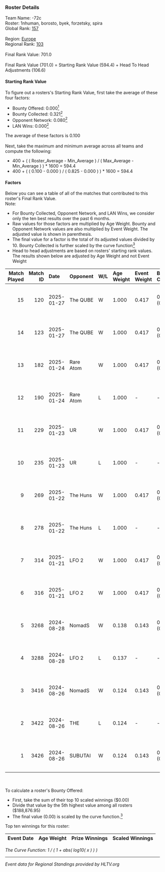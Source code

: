 ### Roster Details<br />
Team Name: -72c<br />
Roster: 1nhuman, borosto, byek, forzetsky, spira<br />
Global Rank: [157](../../standings_global_2025_02_03.md)<br />
<br />
Region: [Europe]( ../../standings_europe_2025_02_03.md)<br />
Regional Rank: [103]( ../../standings_europe_2025_02_03.md)<br />
<br />
Final Rank Value:  701.0<br />
<br />
Final Rank Value (701.0) = Starting Rank Value (594.4) + Head To Head Adjustments (106.6)<br />

#### Starting Rank Value<br />
To figure out a rosters's Starting Rank Value, first take the average of these four factors:<br />
- Bounty Offered: 0.000[<sup>1</sup>](#table2)
- Bounty Collected: 0.321[<sup>2</sup>](#table1)
- Opponent Network: 0.080[<sup>2</sup>](#table1)
- LAN Wins: 0.000[<sup>2</sup>](#table1)

The average of these factors is 0.100<br />
<br />
Next, take the maximum and minimum average across all teams and compute the following:<br />
- 400 + ( ( Roster_Average - Min_Average ) / ( Max_Average - Min_Average ) ) * 1600 = 594.4
- 400 + ( ( 0.100 - 0.000 ) / ( 0.825 - 0.000 ) ) * 1600 = 594.4


#### Factors<br />
Below you can see a table of all of the matches that contributed to this roster's Final Rank Value.<br />
Note:<br />

- For Bounty Collected, Opponent Network, and LAN Wins, we consider only the ten best results over the past 6 months.
- Raw values for those factors are multiplied by Age Weight. Bounty and Opponent Network values are also multiplied by Event Weight. The adjusted value is shown in parenthesis.
- The final value for a factor is the total of its adjusted values divided by 10. Bounty Collected is further scaled by the curve function[<sup>3</sup>](#curveFunction)
- Head to head adjustments are based on rosters' starting rank values. The results shown below are adjusted by Age Weight and not Event Weight
<span id="table1"></span><br />


| Match Played | Match ID | Date       | Opponent  | W/L | Age Weight | Event Weight | Bounty Collected | Opponent Network | LAN Wins  | H2H Adj. | Roster                                      |
| -: | -: | :- | :- | :- | :- | :- | :- | :- | :- | -: | :- |
|           15 |      120 | 2025-01-27 | The QUBE  | W   | 1.000      | 0.417        | 0.000 (0.000)    | 0.061 (0.025)    | 0 (0.000) |     7.72 | 1nhuman, borosto, byek, forzetsky, spira    |
|           14 |      123 | 2025-01-27 | The QUBE  | W   | 1.000      | 0.417        | 0.000 (0.000)    | 0.061 (0.025)    | 0 (0.000) |     8.25 | 1nhuman, borosto, byek, forzetsky, spira    |
|           13 |      182 | 2025-01-24 | Rare Atom | W   | 1.000      | 0.417        | 0.060 (0.025)    | 0.433 (0.180)    | 0 (0.000) |    25.68 | 1nhuman, borosto, byek, forzetsky, whsup    |
|           12 |      190 | 2025-01-24 | Rare Atom | L   | 1.000      | -            | -                | -                | -         |    -5.33 | 1nhuman, borosto, byek, forzetsky, whsup    |
|           11 |      229 | 2025-01-23 | UR        | W   | 1.000      | 0.417        | 0.009 (0.004)    | 0.331 (0.138)    | 0 (0.000) |    19.18 | 1nhuman, borosto, byek, forzetsky, spira    |
|           10 |      235 | 2025-01-23 | UR        | L   | 1.000      | -            | -                | -                | -         |   -12.03 | 1nhuman, borosto, byek, forzetsky, spira    |
|            9 |      269 | 2025-01-22 | The Huns  | W   | 1.000      | 0.417        | 0.058 (0.024)    | 0.655 (0.273)    | 0 (0.000) |    27.59 | 1nhuman, borosto, byek, forzetsky, spira    |
|            8 |      278 | 2025-01-22 | The Huns  | L   | 1.000      | -            | -                | -                | -         |    -3.50 | 1nhuman, borosto, byek, forzetsky, spira    |
|            7 |      314 | 2025-01-21 | LFO 2     | W   | 1.000      | 0.417        | 0.028 (0.012)    | 0.190 (0.079)    | 0 (0.000) |    19.09 | 1nhuman, borosto, byek, forzetsky, spira    |
|            6 |      316 | 2025-01-21 | LFO 2     | W   | 1.000      | 0.417        | 0.028 (0.012)    | 0.190 (0.079)    | 0 (0.000) |    20.72 | 1nhuman, borosto, byek, forzetsky, spira    |
|            5 |     3268 | 2024-08-28 | NomadS    | W   | 0.138      | 0.143        | 0.000 (0.000)    | 0.000 (0.000)    | 0 (0.000) |     1.10 | 1nhuman, ayakasi, borosto, forzetsky, m3wsu |
|            4 |     3288 | 2024-08-28 | LFO 2     | L   | 0.137      | -            | -                | -                | -         |    -1.32 | 1nhuman, ayakasi, borosto, forzetsky, m3wsu |
|            3 |     3416 | 2024-08-26 | NomadS    | W   | 0.124      | 0.143        | 0.000 (0.000)    | 0.000 (0.000)    | 0 (0.000) |     0.99 | 1nhuman, ayakasi, borosto, forzetsky, m3wsu |
|            2 |     3422 | 2024-08-26 | THE       | L   | 0.124      | -            | -                | -                | -         |    -2.48 | 1nhuman, ayakasi, borosto, forzetsky, m3wsu |
|            1 |     3426 | 2024-08-26 | SUBUTAI   | W   | 0.124      | 0.143        | 0.000 (0.000)    | 0.008 (0.000)    | 0 (0.000) |     0.98 | 1nhuman, ayakasi, borosto, forzetsky, m3wsu |

<br />
<span id="table2"></span><br />
To calculate a roster's Bounty Offered:<br />

- First, take the sum of their top 10 scaled winnings ($0.00)
- Divide that value by the 5th highest value among all rosters ($188,876.95)
- The final value (0.00) is scaled by the curve function.[<sup>3</sup>](#curveFunction)

Top ten winnings for this roster:<br />

| Event Date | Age Weight | Prize Winnings | Scaled Winnings |
| :- | -: | :- | :- |


<span id="curveFunction"></span>_The Curve Function: 1 / ( 1 + abs( log10( x ) ) )_<br />

---
_Event data for Regional Standings provided by HLTV.org_<br />
